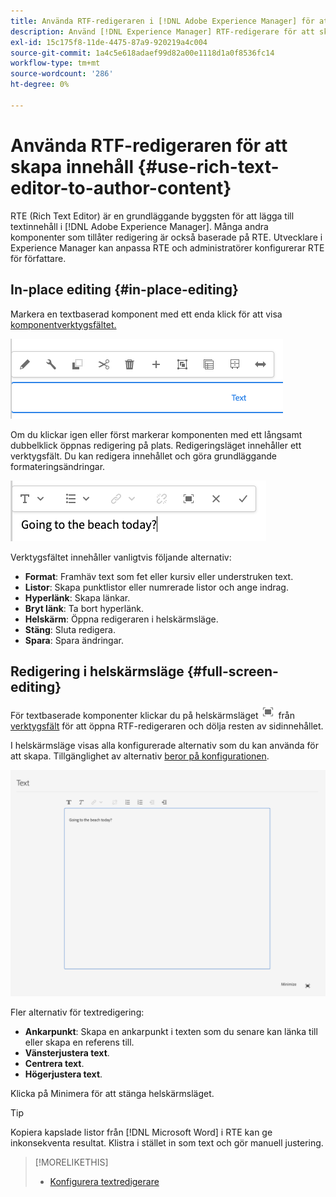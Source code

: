 ```yaml
---
title: Använda RTF-redigeraren i [!DNL Adobe Experience Manager] för att skapa innehåll.
description: Använd [!DNL Experience Manager] RTF-redigerare för att skapa innehåll.
exl-id: 15c175f8-11de-4475-87a9-920219a4c004
source-git-commit: 1a4c5e618adaef99d82a00e1118d1a0f8536fc14
workflow-type: tm+mt
source-wordcount: '286'
ht-degree: 0%

---
```


# Använda RTF-redigeraren för att skapa innehåll {#use-rich-text-editor-to-author-content}

RTE (Rich Text Editor) är en grundläggande byggsten för att lägga till textinnehåll i [!DNL Adobe Experience Manager]. Många andra komponenter som tillåter redigering är också baserade på RTE. Utvecklare i Experience Manager kan anpassa RTE och administratörer konfigurerar RTE för författare.

## In-place editing {#in-place-editing}

Markera en textbaserad komponent med ett enda klick för att visa [komponentverktygsfältet.](/help/sites-cloud/authoring/page-editor/editor-side-panel.md#components-browser)

![Komponentens verktygsfält](/help/sites-cloud/authoring/assets/editing-component-toolbar.png)

Om du klickar igen eller först markerar komponenten med ett långsamt dubbelklick öppnas redigering på plats. Redigeringsläget innehåller ett verktygsfält. Du kan redigera innehållet och göra grundläggande formateringsändringar.

![In place editing with the RTE](/help/sites-cloud/authoring/assets/rte-in-place-editing.png)

Verktygsfältet innehåller vanligtvis följande alternativ:

* **Format**: Framhäv text som fet eller kursiv eller understruken text.
* **Listor**: Skapa punktlistor eller numrerade listor och ange indrag.
* **Hyperlänk**: Skapa länkar.
* **Bryt länk**: Ta bort hyperlänk.
* **Helskärm**: Öppna redigeraren i helskärmsläge.
* **Stäng**: Sluta redigera.
* **Spara**: Spara ändringar.

## Redigering i helskärmsläge {#full-screen-editing}

För textbaserade komponenter klickar du på helskärmsläget ![Knappen RTE i helskärmsläge](/help/sites-cloud/authoring/assets/editing-full-screen.png) från [verktygsfält](/help/sites-cloud/authoring/page-editor/editor-side-panel.md#components-browser) för att öppna RTF-redigeraren och dölja resten av sidinnehållet.

I helskärmsläge visas alla konfigurerade alternativ som du kan använda för att skapa. Tillgänglighet av alternativ [beror på konfigurationen](/help/implementing/developing/extending/rich-text-editor.md).

![RTE i helskärmsläge](/help/sites-cloud/authoring/assets/rte-full-screen.png)

Fler alternativ för textredigering:

* **Ankarpunkt**: Skapa en ankarpunkt i texten som du senare kan länka till eller skapa en referens till.
* **Vänsterjustera text**.
* **Centrera text**.
* **Högerjustera text**.

Klicka på Minimera för att stänga helskärmsläget.

>[!TIP]
>
>Kopiera kapslade listor från [!DNL Microsoft Word] i RTE kan ge inkonsekventa resultat. Klistra i stället in som text och gör manuell justering.

>[!MORELIKETHIS]
>
>* [Konfigurera textredigerare](/help/implementing/developing/extending/rich-text-editor.md)
